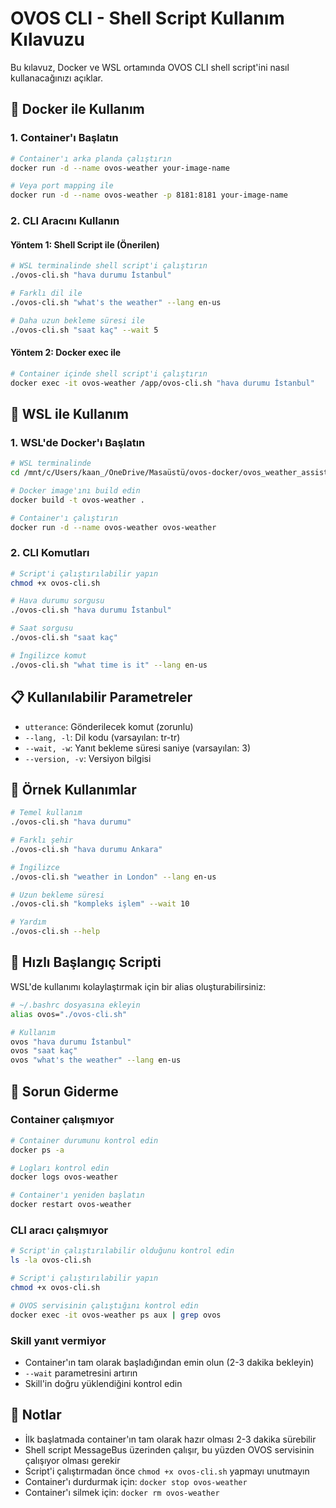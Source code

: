 # OVOS CLI - Shell Script Kullanım Kılavuzu

Bu kılavuz, Docker ve WSL ortamında OVOS CLI shell script'ini nasıl kullanacağınızı açıklar.

## 🐳 Docker ile Kullanım

### 1. Container'ı Başlatın
```bash
# Container'ı arka planda çalıştırın
docker run -d --name ovos-weather your-image-name

# Veya port mapping ile
docker run -d --name ovos-weather -p 8181:8181 your-image-name
```

### 2. CLI Aracını Kullanın

#### Yöntem 1: Shell Script ile (Önerilen)
```bash
# WSL terminalinde shell script'i çalıştırın
./ovos-cli.sh "hava durumu İstanbul"

# Farklı dil ile
./ovos-cli.sh "what's the weather" --lang en-us

# Daha uzun bekleme süresi ile
./ovos-cli.sh "saat kaç" --wait 5
```

#### Yöntem 2: Docker exec ile
```bash
# Container içinde shell script'i çalıştırın
docker exec -it ovos-weather /app/ovos-cli.sh "hava durumu İstanbul"
```

## 🐧 WSL ile Kullanım

### 1. WSL'de Docker'ı Başlatın
```bash
# WSL terminalinde
cd /mnt/c/Users/kaan_/OneDrive/Masaüstü/ovos-docker/ovos_weather_assistant

# Docker image'ını build edin
docker build -t ovos-weather .

# Container'ı çalıştırın
docker run -d --name ovos-weather ovos-weather
```

### 2. CLI Komutları
```bash
# Script'i çalıştırılabilir yapın
chmod +x ovos-cli.sh

# Hava durumu sorgusu
./ovos-cli.sh "hava durumu İstanbul"

# Saat sorgusu
./ovos-cli.sh "saat kaç"

# İngilizce komut
./ovos-cli.sh "what time is it" --lang en-us
```

## 📋 Kullanılabilir Parametreler

- `utterance`: Gönderilecek komut (zorunlu)
- `--lang, -l`: Dil kodu (varsayılan: tr-tr)
- `--wait, -w`: Yanıt bekleme süresi saniye (varsayılan: 3)
- `--version, -v`: Versiyon bilgisi

## 🔧 Örnek Kullanımlar

```bash
# Temel kullanım
./ovos-cli.sh "hava durumu"

# Farklı şehir
./ovos-cli.sh "hava durumu Ankara"

# İngilizce
./ovos-cli.sh "weather in London" --lang en-us

# Uzun bekleme süresi
./ovos-cli.sh "kompleks işlem" --wait 10

# Yardım
./ovos-cli.sh --help
```

## 🚀 Hızlı Başlangıç Scripti

WSL'de kullanımı kolaylaştırmak için bir alias oluşturabilirsiniz:

```bash
# ~/.bashrc dosyasına ekleyin
alias ovos="./ovos-cli.sh"

# Kullanım
ovos "hava durumu İstanbul"
ovos "saat kaç"
ovos "what's the weather" --lang en-us
```

## 🐛 Sorun Giderme

### Container çalışmıyor
```bash
# Container durumunu kontrol edin
docker ps -a

# Logları kontrol edin
docker logs ovos-weather

# Container'ı yeniden başlatın
docker restart ovos-weather
```

### CLI aracı çalışmıyor
```bash
# Script'in çalıştırılabilir olduğunu kontrol edin
ls -la ovos-cli.sh

# Script'i çalıştırılabilir yapın
chmod +x ovos-cli.sh

# OVOS servisinin çalıştığını kontrol edin
docker exec -it ovos-weather ps aux | grep ovos
```

### Skill yanıt vermiyor
- Container'ın tam olarak başladığından emin olun (2-3 dakika bekleyin)
- `--wait` parametresini artırın
- Skill'in doğru yüklendiğini kontrol edin

## 📝 Notlar

- İlk başlatmada container'ın tam olarak hazır olması 2-3 dakika sürebilir
- Shell script MessageBus üzerinden çalışır, bu yüzden OVOS servisinin çalışıyor olması gerekir
- Script'i çalıştırmadan önce `chmod +x ovos-cli.sh` yapmayı unutmayın
- Container'ı durdurmak için: `docker stop ovos-weather`
- Container'ı silmek için: `docker rm ovos-weather`
